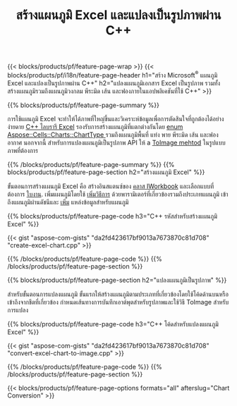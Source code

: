 ﻿---
title: สร้างแผนภูมิ Excel และแปลงเป็นรูปภาพผ่าน C++
url: /th/cpp/chart/
description: C++ ซอร์สโค้ดสำหรับวาดและแปลงแผนภูมิหรือไดอะแกรมใน Microsoft Excel โดยใช้ C++ Library
---
{{< blocks/products/pf/feature-page-wrap >}}
{{< blocks/products/pf/i18n/feature-page-header h1="สร้าง Microsoft<sup>&reg;</sup> แผนภูมิ Excel และแปลงเป็นรูปภาพผ่าน C++" h2="แปลงแผนภูมิเอกสาร Excel เป็นรูปภาพ รวมทั้งสร้างแผนภูมิรวมถึงแผนภูมิวงกลม พีระมิด เส้น และฟองภายในแอปพลิเคชันที่ใช้ C++" >}}

{{% blocks/products/pf/feature-page-summary %}}

การใช้แผนภูมิ Excel จะทำให้ได้ภาพที่ใหญ่ขึ้นและวิเคราะห์ข้อมูลเพื่อการตัดสินใจที่ถูกต้องได้อย่างง่ายดาย [C++ ไลบรารี Excel](/cells/cpp/) รองรับการสร้างแผนภูมิที่แตกต่างกันโดย [enum Aspose::Cells::Charts::ChartType
](https://reference.aspose.com/cells/cpp/namespace/aspose.cells.charts#a2f17e69bcefc754569019185d0621b70) รวมถึงแผนภูมิพื้นที่ แท่ง พาย พีระมิด เส้น และฟองอากาศ นอกจากนี้ สำหรับการแปลงแผนภูมิเป็นรูปภาพ API ให้ a [ToImage mehtod](https://reference.aspose.com/cells/cpp/class/aspose.cells.charts.i_sparkline#a28d76dd585c48366e1657f2982722ddb) ในรูปแบบภาพที่ต้องการ

{{% /blocks/products/pf/feature-page-summary %}}
{{% blocks/products/pf/feature-page-section h2="สร้างแผนภูมิ Excel" %}}

ขั้นตอนการสร้างแผนภูมิ Excel คือ สร้างอินสแตนซ์ของ [คลาส IWorkbook](https://reference.aspose.com/cells/cpp/class/aspose.cells.i_workbook) และเลือกแบบที่ต้องการ [ใบงาน](https://reference.aspose.com/cells/cpp/class/aspose.cells.i_worksheet_collection#a5574d624796043233420d0e0459ccc43). เพิ่มแผนภูมิโดยใช้ [เพิ่มวิธีการ](https://reference.aspose.com/cells/cpp/class/aspose.cells.charts.i_chart_collection#ab7e8cce835c251a4682605299a6aa068) ด้วยพารามิเตอร์ที่เกี่ยวข้องรวมถึงประเภทแผนภูมิ เข้าถึงแผนภูมิผ่านดัชนีและ [เพิ่ม](https://reference.aspose.com/cells/cpp/class/aspose.cells.charts.i_series_collection#a8f4dc4d883f32f65b1fb673e2aa7862f) แหล่งข้อมูลสำหรับแผนภูมิ

{{% blocks/products/pf/feature-page-code h3="C++ รหัสสำหรับสร้างแผนภูมิ Excel" %}}

{{< gist "aspose-com-gists" "da2fd423617bf9013a7673870c81d708" "create-excel-chart.cpp" >}}

{{% /blocks/products/pf/feature-page-code %}}
{{% /blocks/products/pf/feature-page-section %}}

{{% blocks/products/pf/feature-page-section h2="แปลงแผนภูมิเป็นรูปภาพ" %}}


สำหรับขั้นตอนการแปลงแผนภูมิ ขั้นแรกให้สร้างแผนภูมิตามประเภทที่เกี่ยวข้องโดยใช้โค้ดด้านบนหรือเข้าถึงจากชีตที่เกี่ยวข้อง กำหนดเส้นทางการบันทึกเอาต์พุตสำหรับรูปภาพและใช้วิธี ToImage สำหรับการแปลง

 
{{% blocks/products/pf/feature-page-code h3="C++ โค้ดสำหรับแปลงแผนภูมิ Excel" %}}

{{< gist "aspose-com-gists" "da2fd423617bf9013a7673870c81d708" "convert-excel-chart-to-image.cpp" >}}

{{% /blocks/products/pf/feature-page-code %}}
{{% /blocks/products/pf/feature-page-section %}}

{{< blocks/products/pf/feature-page-options formats="all" afterslug="Chart Conversion" >}}